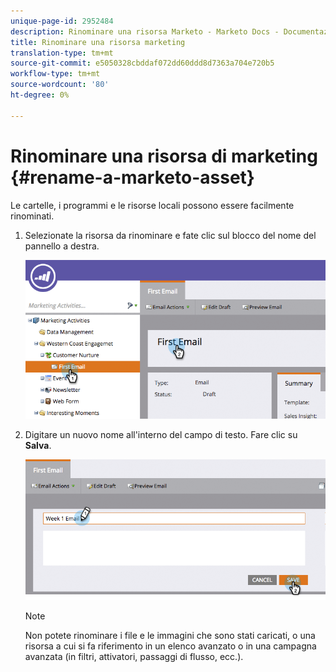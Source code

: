 ```yaml
---
unique-page-id: 2952484
description: Rinominare una risorsa Marketo - Marketo Docs - Documentazione prodotto
title: Rinominare una risorsa marketing
translation-type: tm+mt
source-git-commit: e5050328cbddaf072dd60ddd8d7363a704e720b5
workflow-type: tm+mt
source-wordcount: '80'
ht-degree: 0%

---
```



# Rinominare una risorsa di marketing {#rename-a-marketo-asset}

Le cartelle, i programmi e le risorse locali possono essere facilmente rinominati.

1. Selezionate la risorsa da rinominare e fate clic sul blocco del nome del pannello a destra.

   ![](assets/image2015-4-10-17-19-48.png)

1. Digitare un nuovo nome all&#39;interno del campo di testo. Fare clic su **Salva**.

   ![](assets/image2015-4-10-17-3a19-3a33.png)

   >[!NOTE]
   >
   >Non potete rinominare i file e le immagini che sono stati caricati, o una risorsa a cui si fa riferimento in un elenco avanzato o in una campagna avanzata (in filtri, attivatori, passaggi di flusso, ecc.).
